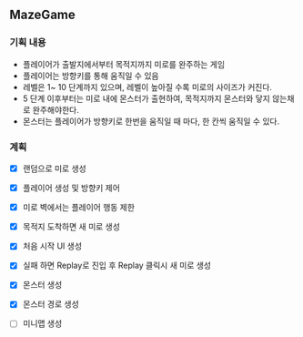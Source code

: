 ## MazeGame

### 기획 내용

- 플레이어가 출발지에서부터 목적지까지 미로를 완주하는 게임
- 플레이어는 방향키를 통해 움직일 수 있음
- 레벨은 1~ 10 단계까지 있으며, 레벨이 높아질 수록 미로의 사이즈가 커진다.
- 5 단계 이후부터는 미로 내에 몬스터가 출현하여, 목적지까지 몬스터와 닿지 않는채로 완주해야한다.
- 몬스터는 플레이어가 방향키로 한번을 움직일 때 마다, 한 칸씩 움직일 수 있다.


### 계획

- [x] 랜덤으로 미로 생성
- [x] 플레이어 생성 및 방향키 제어
- [x] 미로 벽에서는 플레이어 행동 제한
- [x] 목적지 도착하면 새 미로 생성
- [x] 처음 시작 UI 생성
- [x] 실패 하면 Replay로 진입 후 Replay 클릭시 새 미로 생성
- [x] 몬스터 생성
- [x] 몬스터 경로 생성
- [ ] 미니맵 생성

